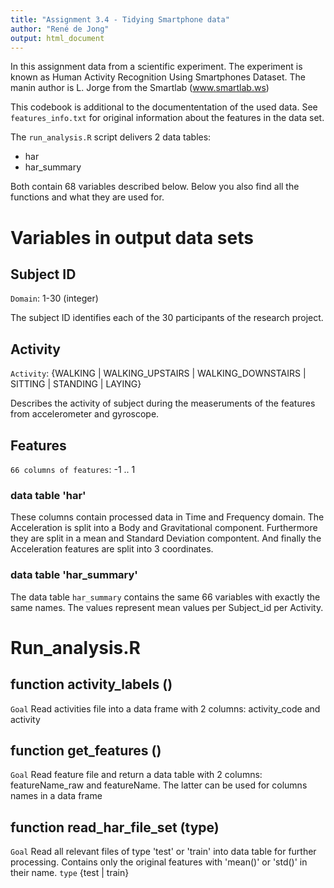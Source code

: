 ```yaml
---
title: "Assignment 3.4 - Tidying Smartphone data"
author: "René de Jong"
output: html_document
---
```


In this assignment data from a scientific experiment. The experiment is known as Human Activity Recognition Using Smartphones Dataset. The manin author is L. Jorge from the Smartlab (www.smartlab.ws)

This codebook is additional to the documententation of the used data. See `features_info.txt` for original information about the features in the data set.

The `run_analysis.R` script delivers 2 data tables:

* har
* har_summary
  
Both contain 68 variables described below. Below you also find all the functions and what they are used for.

# Variables in output data sets
## Subject ID 
`Domain`: 1-30 (integer)

The subject ID identifies each of the 30 participants of the research project.

## Activity
`Activity`: {WALKING | WALKING_UPSTAIRS | WALKING_DOWNSTAIRS | SITTING | STANDING | LAYING}

Describes the activity of subject during the measeruments of the features from accelerometer and gyroscope. 

## Features
`66 columns of features`: -1 .. 1 

### data table 'har'
These columns contain processed data in Time and Frequency domain. The Acceleration is split into a Body and Gravitational component. Furthermore they are split in a mean and Standard Deviation compontent. And finally the Acceleration features are split into 3 coordinates.

### data table 'har_summary'
The data table `har_summary` contains the same 66 variables with exactly the same names. The values represent mean values per Subject_id per Activity.

# Run_analysis.R
## function activity_labels ()

`Goal` Read activities file into a data frame with 2 columns: activity_code and activity

## function get_features ()

`Goal` Read feature file and return a data table with 2 columns: featureName_raw and featureName. The latter can be used for columns names in a data frame

## function read_har_file_set (type) 
`Goal` Read all relevant files of type 'test' or 'train' into data table for further processing. Contains only the original features with 'mean()' or 'std()' in their name.
`type` {test | train}


